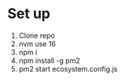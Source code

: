 # Set up

1. Clone repo
1. nvm use 16
1. npm i
1. npm install -g pm2
1. pm2 start ecosystem.config.js